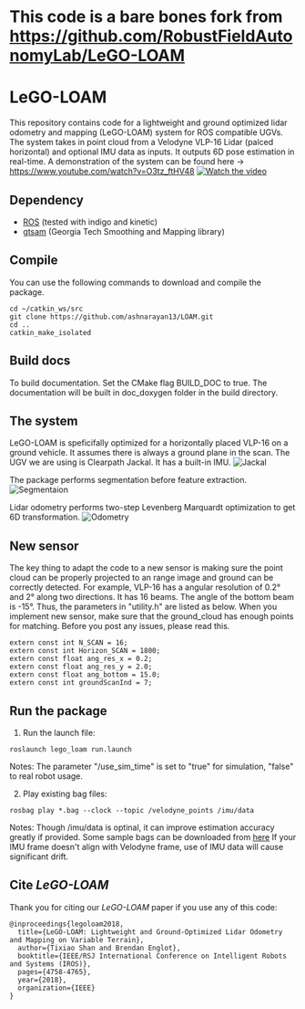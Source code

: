 # This code is a bare bones fork from https://github.com/RobustFieldAutonomyLab/LeGO-LOAM

# LeGO-LOAM

This repository contains code for a lightweight and ground optimized lidar odometry and mapping (LeGO-LOAM) system for ROS compatible UGVs. The system takes in point cloud  from a Velodyne VLP-16 Lidar (palced horizontal) and optional IMU data as inputs. It outputs 6D pose estimation in real-time. A demonstration of the system can be found here -> https://www.youtube.com/watch?v=O3tz_ftHV48
[![Watch the video](/LeGO-LOAM/launch/demo.gif)](https://www.youtube.com/watch?v=O3tz_ftHV48)

## Dependency

- [ROS](http://wiki.ros.org/ROS/Installation) (tested with indigo and kinetic)
- [gtsam](https://bitbucket.org/gtborg/gtsam) (Georgia Tech Smoothing and Mapping library)

## Compile

You can use the following commands to download and compile the package.

```
cd ~/catkin_ws/src
git clone https://github.com/ashnarayan13/LOAM.git
cd ..
catkin_make_isolated
```
## Build docs

To build documentation. Set the CMake flag BUILD_DOC to true. 
The documentation will be built in doc_doxygen folder in the build directory. 

## The system

LeGO-LOAM is speficifally optimized for a horizontally placed VLP-16 on a ground vehicle. It assumes there is always a ground plane in the scan. The UGV we are using is Clearpath Jackal. It has a built-in IMU. 
![Jackal](/LeGO-LOAM/launch/jackal-label.jpg)

The package performs segmentation before feature extraction.
![Segmentaion](/LeGO-LOAM/launch/seg-total.jpg)

Lidar odometry performs two-step Levenberg Marquardt optimization to get 6D transformation.
![Odometry](/LeGO-LOAM/launch/odometry.jpg)

## New sensor

The key thing to adapt the code to a new sensor is making sure the point cloud can be properly projected to an range image and ground can be correctly detected. For example, VLP-16 has a angular resolution of 0.2&deg; and 2&deg; along two directions. It has 16 beams. The angle of the bottom beam is -15&deg;. Thus, the parameters in "utility.h" are listed as below. When you implement new sensor, make sure that the ground_cloud has enough points for matching. Before you post any issues, please read this.

```
extern const int N_SCAN = 16;
extern const int Horizon_SCAN = 1800;
extern const float ang_res_x = 0.2;
extern const float ang_res_y = 2.0;
extern const float ang_bottom = 15.0;
extern const int groundScanInd = 7;
```
## Run the package

1. Run the launch file:
```
roslaunch lego_loam run.launch
```
Notes: The parameter "/use_sim_time" is set to "true" for simulation, "false" to real robot usage.

2. Play existing bag files:
```
rosbag play *.bag --clock --topic /velodyne_points /imu/data
```
Notes: Though /imu/data is optinal, it can improve estimation accuracy greatly if provided. Some sample bags can be downloaded from [here](https://github.com/RobustFieldAutonomyLab/jackal_dataset_20170608) If your IMU frame doesn't align with Velodyne frame, use of IMU data will cause significant drift.

## Cite *LeGO-LOAM*

Thank you for citing our *LeGO-LOAM* paper if you use any of this code: 
```
@inproceedings{legoloam2018,
  title={LeGO-LOAM: Lightweight and Ground-Optimized Lidar Odometry and Mapping on Variable Terrain},
  author={Tixiao Shan and Brendan Englot},
  booktitle={IEEE/RSJ International Conference on Intelligent Robots and Systems (IROS)},
  pages={4758-4765},
  year={2018},
  organization={IEEE}
}
```
